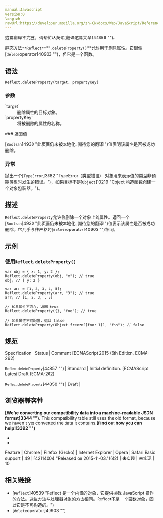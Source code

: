 ```yaml
---
manual:Javascript
version:0
lang:zh
rawUrl:https://developer.mozilla.org/zh-CN/docs/Web/JavaScript/Reference/Global_Objects/Reflect/deleteProperty
---
```




这篇翻译不完整。请帮忙从英语[翻译这篇文章]44856 "")。






静态方法`**Reflect**`**`.deleteProperty()`**允许用于删除属性。它很像[`delete`operator]40903 "")，但它是一个函数。


## 语法<a name="语法"></a>

```
Reflect.deleteProperty(target, propertyKey)

```

### 参数<a name="参数"></a>
<dl><dt id=''>`target`</dt><dd>删除属性的目标对象。</dd><dt id=''>`propertyKey`</dt><dd>将被删除的属性的名称。</dd></dl>
### 返回值<a name="返回值"></a>


[`Boolean`]4930 "此页面仍未被本地化, 期待您的翻译!")值表明该属性是否被成功删除。


### 异常<a name="异常"></a>


抛出一个[`TypeError`]3682 "TypeError（类型错误） 对象用来表示值的类型非预期类型时发生的错误。")，如果目标不是[`Object`]10219 "Object 构造函数创建一个对象包装器。")。


## 描述<a name="描述"></a>


`Reflect.deleteProperty`允许你删除一个对象上的属性。返回一个[`Boolean`]4930 "此页面仍未被本地化, 期待您的翻译!")值表示该属性是否被成功删除。它几乎与非严格的[`delete`operator]40903 "")相同。


## 示例<a name="示例"></a>

### 使用`Reflect.deleteProperty()`<a name="使用_Reflect.deleteProperty()"></a>

```
var obj = { x: 1, y: 2 };
Reflect.deleteProperty(obj, "x"); // true
obj; // { y: 2 }

var arr = [1, 2, 3, 4, 5];
Reflect.deleteProperty(arr, "3"); // true
arr; // [1, 2, 3, , 5]

// 如果属性不存在，返回 true
Reflect.deleteProperty({}, "foo"); // true

// 如果属性不可配置，返回 false
Reflect.deleteProperty(Object.freeze({foo: 1}), "foo"); // false
```

## 规范<a name="规范"></a>

Specification | Status | Comment 
[ECMAScript 2015 (6th Edition, ECMA-262)<br></br><small>Reflect.deleteProperty</small>]44857 "") | Standard | Initial definition. 
[ECMAScript Latest Draft (ECMA-262)<br></br><small>Reflect.deleteProperty</small>]44858 "") | Draft |  


## 浏览器兼容性<a name="浏览器兼容性"></a>


**[We&#39;re converting our compatibility data into a machine-readable JSON format]3344 "")**. This compatibility table still uses the old format, because we haven&#39;t yet converted the data it contains.**[Find out how you can help!]3392 "")**


* 
* 

Feature | Chrome | Firefox (Gecko) | Internet Explorer | Opera | Safari 
Basic support | 49 | [42]14004 "Released on 2015-11-03.")(42) | 未实现 | 未实现 | 10 




## 相关链接<a name="相关链接"></a>

* [`Reflect`]40539 "Reflect 是一个内置的对象，它提供拦截 JavaScript 操作的方法。这些方法与处理器对象的方法相同。Reflect不是一个函数对象，因此它是不可构造的。")
* [`delete`operator]40903 "")



